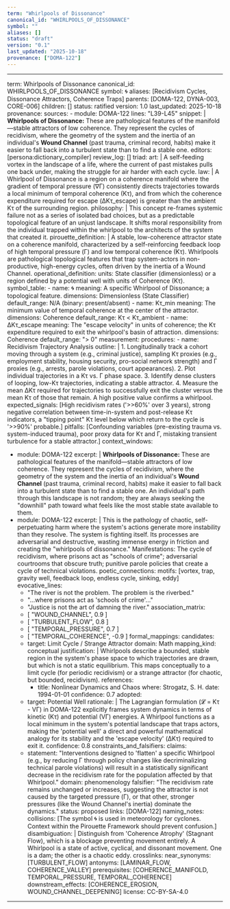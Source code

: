 ```yaml
---
term: "Whirlpools of Dissonance"
canonical_id: "WHIRLPOOLS_OF_DISSONANCE"
symbol: ""
aliases: []
status: "draft"
version: "0.1"
last_updated: "2025-10-18"
provenance: ["DOMA-122"]
---
```


---
term: Whirlpools of Dissonance
canonical_id: WHIRLPOOLS_OF_DISSONANCE
symbol: 🌀
aliases: [Recidivism Cycles, Dissonance Attractors, Coherence Traps]
parents: [DOMA-122, DYNA-003, CORE-006]
children: []
status: ratified
version: 1.0
last_updated: 2025-10-18
provenance:
  sources:
    - module: DOMA-122
      lines: "L39-L45"
      snippet: |
        **Whirlpools of Dissonance:** These are pathological features of the manifold—stable attractors of low coherence. They represent the cycles of recidivism, where the geometry of the system and the inertia of an individual's **Wound Channel** (past trauma, criminal record, habits) make it easier to fall back into a turbulent state than to find a stable one.
  editors: [persona:dictionary_compiler]
  review_log: []
triad:
  art: |
    A self-feeding vortex in the landscape of a life, where the current of past mistakes pulls one back under, making the struggle for air harder with each cycle.
  law: |
    A Whirlpool of Dissonance is a region on a coherence manifold where the gradient of temporal pressure (∇Γ) consistently directs trajectories towards a local minimum of temporal coherence (Kτ), and from which the coherence expenditure required for escape (ΔKτ_escape) is greater than the ambient Kτ of the surrounding region.
  philosophy: |
    This concept re-frames systemic failure not as a series of isolated bad choices, but as a predictable topological feature of an unjust landscape. It shifts moral responsibility from the individual trapped within the whirlpool to the architects of the system that created it.
pirouette_definition: |
  A stable, low-coherence attractor state on a coherence manifold, characterized by a self-reinforcing feedback loop of high temporal pressure (Γ) and low temporal coherence (Kτ). Whirlpools are pathological topological features that trap system-actors in non-productive, high-energy cycles, often driven by the inertia of a Wound Channel.
operational_definition:
  units: State classifier (dimensionless) or a region defined by a potential well with units of Coherence (Kτ).
  symbol_table:
    - name: 🌀
      meaning: A specific Whirlpool of Dissonance; a topological feature.
      dimensions: Dimensionless (State Classifier)
      default_range: N/A (binary: present/absent)
    - name: Kτ_min
      meaning: The minimum value of temporal coherence at the center of the attractor.
      dimensions: Coherence
      default_range: Kτ < Kτ_ambient
    - name: ΔKτ_escape
      meaning: The "escape velocity" in units of coherence; the Kτ expenditure required to exit the whirlpool's basin of attraction.
      dimensions: Coherence
      default_range: "> 0"
  measurement:
    procedures:
      - name: Recidivism Trajectory Analysis
        outline: |
          1. Longitudinally track a cohort moving through a system (e.g., criminal justice), sampling Kτ proxies (e.g., employment stability, housing security, pro-social network strength) and Γ proxies (e.g., arrests, parole violations, court appearances).
          2. Plot individual trajectories in a Kτ vs. Γ phase space.
          3. Identify dense clusters of looping, low-Kτ trajectories, indicating a stable attractor.
          4. Measure the mean ΔKτ required for trajectories to successfully exit the cluster versus the mean Kτ of those that remain. A high positive value confirms a whirlpool.
        expected_signals: [High recidivism rates ('>>60%' over 3 years), strong negative correlation between time-in-system and post-release Kτ indicators, a "tipping point" Kτ level below which return to the cycle is '>>90%' probable.]
        pitfalls: [Confounding variables (pre-existing trauma vs. system-induced trauma), poor proxy data for Kτ and Γ, mistaking transient turbulence for a stable attractor.]
context_windows:
  - module: DOMA-122
    excerpt: |
      **Whirlpools of Dissonance:** These are pathological features of the manifold—stable attractors of low coherence. They represent the cycles of recidivism, where the geometry of the system and the inertia of an individual's **Wound Channel** (past trauma, criminal record, habits) make it easier to fall back into a turbulent state than to find a stable one. An individual's path through this landscape is not random; they are always seeking the "downhill" path toward what feels like the most stable state available to them.
  - module: DOMA-122
    excerpt: |
      This is the pathology of chaotic, self-perpetuating harm where the system's actions generate more instability than they resolve. The system is fighting itself. Its processes are adversarial and destructive, wasting immense energy in friction and creating the "whirlpools of dissonance." Manifestations: The cycle of recidivism, where prisons act as "schools of crime"; adversarial courtrooms that obscure truth; punitive parole policies that create a cycle of technical violations.
poetic_connections:
  motifs: [vortex, trap, gravity well, feedback loop, endless cycle, sinking, eddy]
  evocative_lines:
    - "The river is not the problem. The problem is the riverbed."
    - "...where prisons act as 'schools of crime'..."
    - "Justice is not the art of damning the river."
  association_matrix:
    - [ "WOUND_CHANNEL", 0.9 ]
    - [ "TURBULENT_FLOW", 0.8 ]
    - [ "TEMPORAL_PRESSURE", 0.7 ]
    - [ "TEMPORAL_COHERENCE", -0.9 ]
formal_mappings:
  candidates:
    - target: Limit Cycle / Strange Attractor
      domain: Math
      mapping_kind: conceptual
      justification: |
        Whirlpools describe a bounded, stable region in the system's phase space to which trajectories are drawn, but which is not a static equilibrium. This maps conceptually to a limit cycle (for periodic recidivism) or a strange attractor (for chaotic, but bounded, recidivism).
      references:
        - title: Nonlinear Dynamics and Chaos
          where: Strogatz, S. H.
          date: 1994-01-01
      confidence: 0.7
  adopted:
    - target: Potential Well
      rationale: |
        The Lagrangian formulation (𝓛 = Kτ - VΓ) in DOMA-122 explicitly frames system dynamics in terms of kinetic (Kτ) and potential (VΓ) energies. A Whirlpool functions as a local minimum in the system's potential landscape that traps actors, making the 'potential well' a direct and powerful mathematical analogy for its stability and the 'escape velocity' (ΔKτ) required to exit it.
      confidence: 0.8
constraints_and_falsifiers:
  claims:
    - statement: "Interventions designed to 'flatten' a specific Whirlpool (e.g., by reducing Γ through policy changes like decriminalizing technical parole violations) will result in a statistically significant decrease in the recidivism rate for the population affected by that Whirlpool."
      domain: phenomenology
      falsifier: "The recidivism rate remains unchanged or increases, suggesting the attractor is not caused by the targeted pressure (Γ), or that other, stronger pressures (like the Wound Channel's inertia) dominate the dynamics."
      status: proposed
      links: [DOMA-122]
naming_notes:
  collisions: [The symbol 🌀 is used in meteorology for cyclones. Context within the Pirouette Framework should prevent confusion.]
  disambiguation: |
    Distinguish from 'Coherence Atrophy' (Stagnant Flow), which is a blockage preventing movement entirely. A Whirlpool is a state of active, cyclical, and dissonant movement. One is a dam; the other is a chaotic eddy.
crosslinks:
  near_synonyms: [TURBULENT_FLOW]
  antonyms: [LAMINAR_FLOW, COHERENCE_VALLEY]
  prerequisites: [COHERENCE_MANIFOLD, TEMPORAL_PRESSURE, TEMPORAL_COHERENCE]
  downstream_effects: [COHERENCE_EROSION, WOUND_CHANNEL_DEEPENING]
license: CC-BY-SA-4.0
---